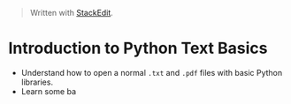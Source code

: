 > Written with [StackEdit](https://stackedit.io/).

# Introduction to Python Text Basics

- Understand how to open a normal `.txt` and `.pdf` files with basic Python libraries.
- Learn some ba
<!--stackedit_data:
eyJoaXN0b3J5IjpbLTE0NzE1NTc4NTVdfQ==
-->